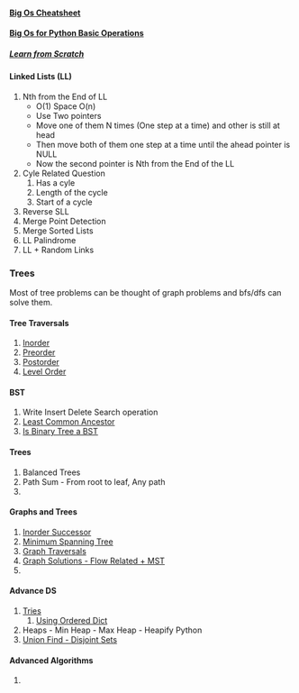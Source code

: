 #### [Big Os Cheatsheet](https://www.bigocheatsheet.com/)
#### [Big Os for Python Basic Operations](https://wiki.python.org/moin/TimeComplexity)
#####  [Learn from Scratch](https://www.youtube.com/watch?v=0IAPZzGSbME&list=PLDN4rrl48XKpZkf03iYFl-O29szjTrs_O)

#### Linked Lists (LL)
1. Nth from the End of LL 
    - O(1) Space O(n)
    - Use Two pointers 
    - Move one of them N times (One step at a time) and other is still at head
    - Then move both of them one step at a time until the ahead pointer is NULL
    - Now the second pointer is Nth from the End of the LL
2. Cyle Related Question
    1. Has a cyle
    2. Length of the cycle
    3. Start of a cycle
3. Reverse SLL
4. Merge Point Detection
5. Merge Sorted Lists
6. LL Palindrome
7. LL + Random Links

### Trees
Most of tree problems can be thought of graph problems and bfs/dfs can solve them.
#### Tree Traversals
1. [Inorder](https://leetcode.com/problems/binary-tree-inorder-traversal/discuss/31381/Python-recursive-and-iterative-solutions.)
2. [Preorder](https://leetcode.com/problems/binary-tree-preorder-traversal/discuss/45290/Python-solutions-(recursively-and-iteratively).)
3. [Postorder](https://leetcode.com/problems/binary-tree-postorder-traversal/discuss/45785/Share-my-two-Python-iterative-solutions-post-order-and-modified-preorder-then-reverse)
4. [Level Order](https://leetcode.com/problems/binary-tree-level-order-traversal/discuss/33464/5-6-lines-fast-python-solution-(48-ms))

#### BST
1. Write Insert Delete Search operation
2. [Least Common Ancestor](https://leetcode.com/problems/lowest-common-ancestor-of-a-binary-search-tree/discuss/322190/python-very-simple-iterative-solution.-faster-than-99.)
3. [Is Binary Tree a BST](https://leetcode.com/problems/validate-binary-search-tree/)

#### Trees
1. Balanced Trees
2. Path Sum - From root to leaf, Any path
3. 


#### Graphs and Trees
1. [Inorder Successor](https://www.techiedelight.com/find-inorder-successor-given-key-bst/)
2. [Minimum Spanning Tree](https://www.youtube.com/watch?v=4ZlRH0eK-qQ)
3. [Graph Traversals](https://eddmann.com/posts/depth-first-search-and-breadth-first-search-in-python/) 
4. [Graph Solutions - Flow Related + MST](https://leetcode.com/problems/network-delay-time/discuss/471164/Python-DFS-BFS-Dijkstra-Bellman-Ford-Floyd-Warshall)
5. 

#### Advance DS
1. [Tries](https://www.geeksforgeeks.org/trie-insert-and-search/)
    1. [Using Ordered Dict](https://leetcode.com/problems/implement-trie-prefix-tree/discuss/58953/AC-Python-solution-using-defaultdict)
2. Heaps - Min Heap - Max Heap - Heapify Python
3. [Union Find - Disjoint Sets](https://www.youtube.com/watch?v=wU6udHRIkcc)


#### Advanced Algorithms
1. 
